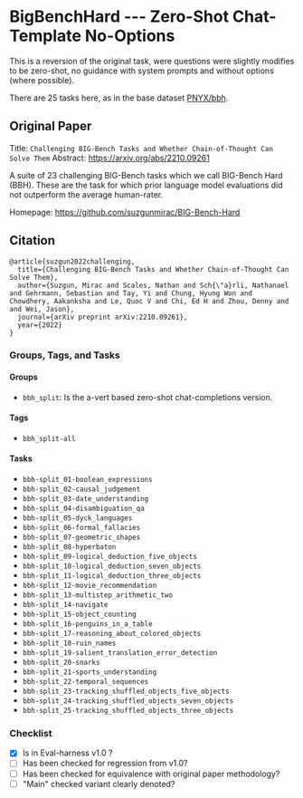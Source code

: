 # BigBenchHard --- Zero-Shot Chat-Template No-Options

This is a reversion of the original task, were questions were slightly modifies to be zero-shot, no guidance with system prompts and without options (where possible).

There are 25 tasks here, as in the base dataset [PNYX/bbh](https://huggingface.co/datasets/PNYX/bbh).

## Original Paper
Title: `Challenging BIG-Bench Tasks and Whether Chain-of-Thought Can Solve Them`
Abstract: https://arxiv.org/abs/2210.09261

A suite of 23 challenging BIG-Bench tasks which we call BIG-Bench Hard (BBH).
These are the task for which prior language model evaluations did not outperform
the average human-rater.

Homepage: https://github.com/suzgunmirac/BIG-Bench-Hard


## Citation
```
@article{suzgun2022challenging,
  title={Challenging BIG-Bench Tasks and Whether Chain-of-Thought Can Solve Them},
  author={Suzgun, Mirac and Scales, Nathan and Sch{\"a}rli, Nathanael and Gehrmann, Sebastian and Tay, Yi and Chung, Hyung Won and Chowdhery, Aakanksha and Le, Quoc V and Chi, Ed H and Zhou, Denny and and Wei, Jason},
  journal={arXiv preprint arXiv:2210.09261},
  year={2022}
}
```

### Groups, Tags, and Tasks

#### Groups

- `bbh_split`: Is the a-vert based zero-shot chat-completions version.


#### Tags

- `bbh_split-all`

#### Tasks

- `bbh-split_01-boolean_expressions`
- `bbh-split_02-causal_judgement`
- `bbh-split_03-date_understanding`
- `bbh-split_04-disambiguation_qa`
- `bbh-split_05-dyck_languages`
- `bbh-split_06-formal_fallacies`
- `bbh-split_07-geometric_shapes`
- `bbh-split_08-hyperbaton`
- `bbh-split_09-logical_deduction_five_objects`
- `bbh-split_10-logical_deduction_seven_objects`
- `bbh-split_11-logical_deduction_three_objects`
- `bbh-split_12-movie_recommendation`
- `bbh-split_13-multistep_arithmetic_two`
- `bbh-split_14-navigate`
- `bbh-split_15-object_counting`
- `bbh-split_16-penguins_in_a_table`
- `bbh-split_17-reasoning_about_colored_objects`
- `bbh-split_18-ruin_names`
- `bbh-split_19-salient_translation_error_detection`
- `bbh-split_20-snarks`
- `bbh-split_21-sports_understanding`
- `bbh-split_22-temporal_sequences`
- `bbh-split_23-tracking_shuffled_objects_five_objects`
- `bbh-split_24-tracking_shuffled_objects_seven_objects`
- `bbh-split_25-tracking_shuffled_objects_three_objects`

### Checklist

- [x] Is in Eval-harness v1.0 ?
- [ ] Has been checked for regression from v1.0?
- [ ] Has been checked for equivalence with original paper methodology?
- [ ] "Main" checked variant clearly denoted?
